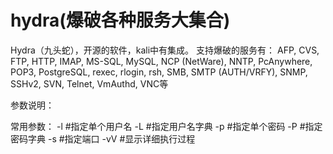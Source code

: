 # hydra(爆破各种服务大集合)

Hydra（九头蛇），开源的软件，kali中有集成。
支持爆破的服务有：
AFP, CVS, FTP, HTTP, IMAP, MS-SQL, MySQL, NCP (NetWare), NNTP, PcAnywhere, POP3, PostgreSQL, rexec, rlogin, rsh, SMB, SMTP (AUTH/VRFY), SNMP, SSHv2, SVN, Telnet, VmAuthd, VNC等

参数说明：






常用参数：
-l #指定单个用户名
-L #指定用户名字典
-p #指定单个密码
-P #指定密码字典
-s #指定端口
-vV #显示详细执行过程